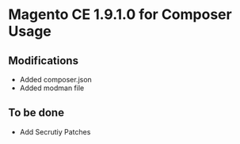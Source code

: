 # Magento CE 1.9.1.0 for Composer Usage
## Modifications
* Added composer.json
* Added modman file

## To be done
* Add Secrutiy Patches
